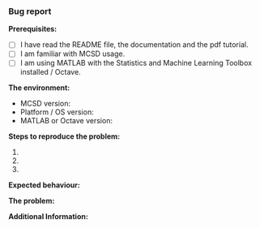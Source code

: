 
<!--- NOTE: These issues are for bugs and feature requests. If you need personal support, contact davidnsousa@gmail.com. -->

### Bug report

<!--- delete this section if not applicable -->

**Prerequisites:**

- [ ] I have read the README file, the documentation and the pdf tutorial.
- [ ] I am familiar with MCSD usage.
- [ ] I am using MATLAB with the Statistics and Machine Learning Toolbox installed / Octave.

<!--- Put an X in all the boxes that apply -->

**The environment:**

* MCSD version:
* Platform / OS version:
* MATLAB or Octave version:

**Steps to reproduce the problem:**

<!--- Include your code here. -->

1.
2.
3.

**Expected behaviour:**

<!--- Describe the expected behavior and include the expected output -->

**The problem:**

<!--- Describe the problem and include the output -->

**Additional Information:**

<!--- Any additional information that might be relevant to reproduce the problem -->
